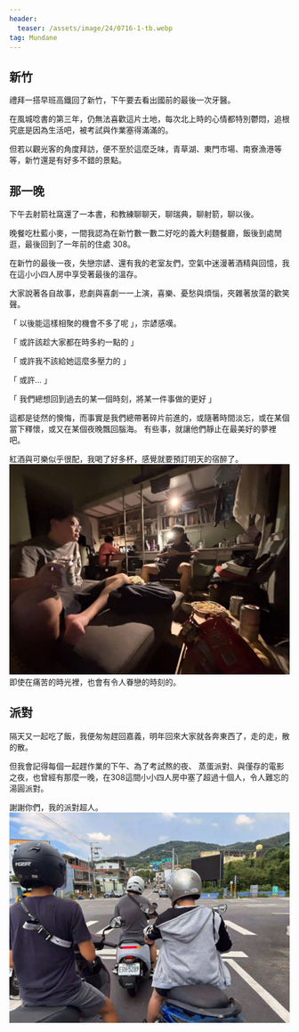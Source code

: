```yaml
---
header:
  teaser: /assets/image/24/0716-1-tb.webp
tag: Mundane
---
```


## 新竹

禮拜一搭早班高鐵回了新竹，下午要去看出國前的最後一次牙醫。

在風城唸書的第三年，仍無法喜歡這片土地，每次北上時的心情都特別鬱悶，追根究底是因為生活吧，被考試與作業塞得滿滿的。

但若以觀光客的角度拜訪，便不至於這麼乏味，青草湖、東門市場、南寮漁港等等，新竹還是有好多不錯的景點。

## 那一晚

下午去射箭社窩還了一本書，和教練聊聊天，聊瑞典，聊射箭，聊以後。

晚餐吃杜藍小麥，一間我認為在新竹數一數二好吃的義大利麵餐廳，飯後到處閒逛，最後回到了一年前的住處 308。

在新竹的最後一夜，失戀宗諺、還有我的老室友們，空氣中迷漫著酒精與回憶，我在這小小四人房中享受著最後的溫存。

大家說著各自故事，悲劇與喜劇一一上演，喜樂、憂愁與煩惱，夾雜著放蕩的歡笑聲。

「 以後能這樣相聚的機會不多了呢 」，宗諺感嘆。

「 或許該趁大家都在時多約一點的 」

「 或許我不該給她這麼多壓力的 」

「 或許... 」

「 我們總想回到過去的某一個時刻，將某一件事做的更好 」

這都是徒然的懊悔，而事實是我們總帶著碎片前進的，或隨著時間淡忘，或在某個當下釋懷，或又在某個夜晚飄回腦海。
有些事，就讓他們靜止在最美好的夢裡吧。

紅酒與可樂似乎很配，我喝了好多杯，感覺就要預訂明天的宿醉了。
![](/assets/image/24/0716-1.webp)
即使在痛苦的時光裡，也會有令人眷戀的時刻的。

## 派對

隔天又一起吃了飯，我便匆匆趕回嘉義，明年回來大家就各奔東西了，走的走，散的散。

但我會記得每個一起趕作業的下午、為了考試熬的夜、
蒸蛋派對、與僅存的電影之夜，也曾經有那麼一晚，在308這間小小四人房中塞了超過十個人，令人難忘的湯圓派對。

謝謝你們，我的派對超人。
![](/assets/image/24/0716-2.webp)
